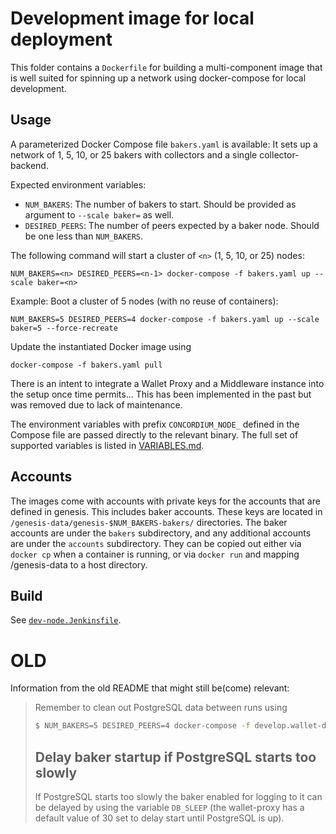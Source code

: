 # Development image for local deployment

This folder contains a `Dockerfile` for building a multi-component image that is well suited for
spinning up a network using docker-compose for local development.

## Usage

A parameterized Docker Compose file `bakers.yaml` is available:
It sets up a network of 1, 5, 10, or 25 bakers with collectors and a single collector-backend.

Expected environment variables:

- `NUM_BAKERS`: The number of bakers to start. Should be provided as argument to `--scale baker=` as well.
- `DESIRED_PEERS`: The number of peers expected by a baker node. Should be one less than `NUM_BAKERS`.

The following command will start a cluster of `<n>` (1, 5, 10, or 25) nodes:

```
NUM_BAKERS=<n> DESIRED_PEERS=<n-1> docker-compose -f bakers.yaml up --scale baker=<n>
```

Example: Boot a cluster of 5 nodes (with no reuse of containers):

```
NUM_BAKERS=5 DESIRED_PEERS=4 docker-compose -f bakers.yaml up --scale baker=5 --force-recreate
```

Update the instantiated Docker image using

```
docker-compose -f bakers.yaml pull
```

There is an intent to integrate a Wallet Proxy and a Middleware instance into the setup
once time permits...
This has been implemented in the past but was removed due to lack of maintenance.

The environment variables with prefix `CONCORDIUM_NODE_` defined in the Compose file are passed directly
to the relevant binary.
The full set of supported variables is listed in [VARIABLES.md](../VARIABLES.md).

## Accounts

The images come with accounts with private keys for the accounts that are
defined in genesis. This includes baker accounts. These keys are located in
`/genesis-data/genesis-$NUM_BAKERS-bakers/` directories. The baker accounts are
under the `bakers` subdirectory, and any additional accounts are under the
`accounts` subdirectory. They can be copied out either via `docker cp` when a
container is running, or via `docker run` and mapping /genesis-data to a host directory.

## Build

See [`dev-node.Jenkinsfile`](jenkinsfiles/dev-node.Jenkinsfile).

# OLD

Information from the old README that might still be(come) relevant:
 
> Remember to clean out PostgreSQL data between runs using
> ```bash
> $ NUM_BAKERS=5 DESIRED_PEERS=4 docker-compose -f develop.wallet-dev.yml down
> ```
> 
> ## Delay baker startup if PostgreSQL starts too slowly
> If PostgreSQL starts too slowly the baker enabled for logging to it can be delayed by using the variable `DB_SLEEP` (the wallet-proxy has a default value of 30 set to delay start until PostgreSQL is up).
